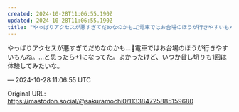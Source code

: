 ```yaml
---
created: 2024-10-28T11:06:55.190Z
updated: 2024-10-28T11:06:55.190Z
title: "やっぱりアクセスが悪すぎてだめなのかも…🥲電車ではお台場のほうが行きやすいもんね[...]"
---
```


<p>やっぱりアクセスが悪すぎてだめなのかも…🥲電車ではお台場のほうが行きやすいもんね。…と思ったら+1になってた。よかったけど、いつか貸し切りも1回は体験してみたいな。</p>

&mdash; 2024-10-28 11:06:55 UTC

Original URL: https://mastodon.social/@sakuramochi0/113384725885159680
